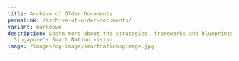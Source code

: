 ```yaml
---
title: Archive of Older Documents
permalink: /archive-of-older-documents/
variant: markdown
description: Learn more about the strategies, frameworks and blueprints shaping
  Singapore's Smart Nation vision.
image: /images/og-image/smartnationogimage.jpg
---
```

